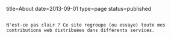 title=About
date=2013-09-01
type=page
status=published
~~~~~~

N'est-ce pas clair ? Ce site regroupe (ou essaye) toute mes contributions web distribuées dans différents services.